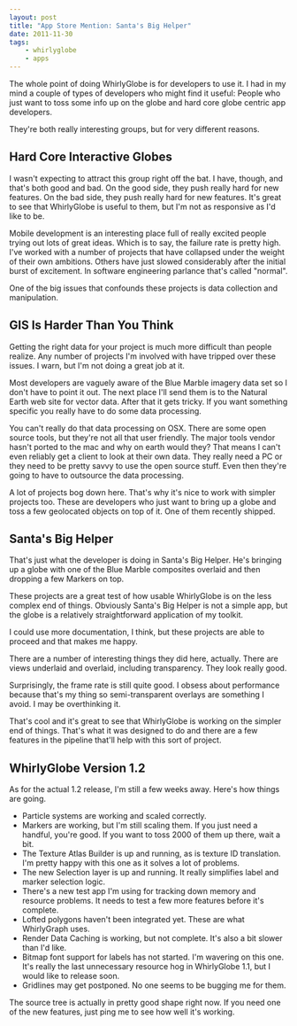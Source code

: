 ```yaml
--- 
layout: post
title: "App Store Mention: Santa's Big Helper"
date: 2011-11-30
tags:
    - whirlyglobe
    - apps
--- 
```


The whole point of doing WhirlyGlobe is for developers to use it.  I had in my mind a couple of types of developers who might find it useful:  People who just want to toss some info up on the globe and hard core globe centric app developers.

They're both really interesting groups, but for very different reasons.

## Hard Core Interactive Globes

I wasn't expecting to attract this group right off the bat.  I have, though, and that's both good and bad.  On the good side, they push really hard for new features.  On the bad side, they push really hard for new features.  It's great to see that WhirlyGlobe is useful to them, but I'm not as responsive as I'd like to be.

Mobile development is an interesting place full of really excited people trying out lots of great ideas.  Which is to say, the failure rate is pretty high.  I've worked with a number of projects that have collapsed under the weight of their own ambitions.  Others have just slowed considerably after the initial burst of excitement.  In software engineering parlance that's called "normal".

One of the big issues that confounds these projects is data collection and manipulation.

## GIS Is Harder Than You Think

Getting the right data for your project is much more difficult than people realize.  Any number of projects I'm involved with have tripped over these issues.  I warn, but I'm not doing a great job at it.

Most developers are vaguely aware of the Blue Marble imagery data set so I don't have to point it out.   The next place I'll send them is to the Natural Earth web site for vector data.  After that it gets tricky.  If you want something specific you really have to do some data processing.

You can't really do that data processing on OSX.  There are some open source tools, but they're not all that user friendly.  The major tools vendor hasn't ported to the mac and why on earth would they?  That means I can't even reliably get a client to look at their own data.  They really need a PC or they need to be pretty savvy to use the open source stuff.  Even then they're going to have to outsource the data processing.

A lot of projects bog down here.  That's why it's nice to work with simpler projects too.  These are developers who just want to bring up a globe and toss a few geolocated objects on top of it.  One of them recently shipped.

## Santa's Big Helper

That's just what the developer is doing in Santa's Big Helper.  He's bringing up a globe with one of the Blue Marble composites overlaid and then dropping a few Markers on top.


These projects are a great test of how usable WhirlyGlobe is on the less complex end of things.  Obviously Santa's Big Helper is not a simple app, but the globe is a relatively straightforward application of my toolkit.

I could use more documentation, I think, but these projects are able to proceed and that makes me happy.

There are a number of interesting things they did here, actually.  There are views underlaid and overlaid, including transparency.  They look really good.

Surprisingly, the frame rate is still quite good.  I obsess about performance because that's my thing so semi-transparent overlays are something I avoid.  I may be overthinking it.

That's cool and it's great to see that WhirlyGlobe is working on the simpler end of things.  That's what it was designed to do and there are a few features in the pipeline that'll help with this sort of project.

## WhirlyGlobe Version 1.2

As for the actual 1.2 release, I'm still a few weeks away.  Here's how things are going.

- Particle systems are working and scaled correctly.  
- Markers are working, but I'm still scaling them.  If you just need a handful, you're good.  If you want to toss 2000 of them up there, wait a bit.
- The Texture Atlas Builder is up and running, as is texture ID translation.  I'm pretty happy with this one as it solves a lot of problems.
- The new Selection layer is up and running.  It really simplifies label and marker selection logic.
- There's a new test app I'm using for tracking down memory and resource problems.  It needs to test a few more features before it's complete.
- Lofted polygons haven't been integrated yet.  These are what WhirlyGraph uses.
- Render Data Caching is working, but not complete.  It's also a bit slower than I'd like.
- Bitmap font support for labels has not started.  I'm wavering on this one.  It's really the last unnecessary resource hog in WhirlyGlobe 1.1, but I would like to release soon.
- Gridlines may get postponed.  No one seems to be bugging me for them.

The source tree is actually in pretty good shape right now.  If you need one of the new features, just ping me to see how well it's working.